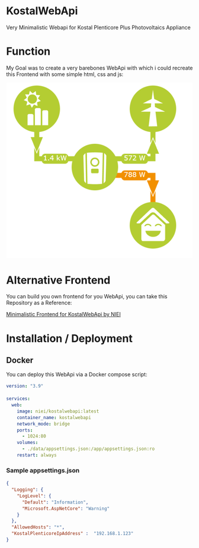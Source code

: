# KostalWebApi
Very Minimalistic Webapi for Kostal Plenticore Plus Photovoltaics Appliance

# Function

My Goal was to create a very barebones WebApi with which i could recreate this Frontend with some simple html, css and js:

![Ugly Frontend](img/ugly_frontend.png)

# Alternative Frontend

You can build you own frontend for you WebApi, you can take this Repository as a Reference:

[Minimalistic Frontend for KostalWebApi by NIEI](https://github.com/NicoNewsHD/KostalWebApiFrontend)

# Installation / Deployment

## Docker
You can deploy this WebApi via a Docker compose script:
```yaml
version: "3.9"

services:
  web:
    image: niei/kostalwebapi:latest
    container_name: kostalwebapi
    network_mode: bridge
    ports:
      - 1024:80
    volumes:
      - ./data/appsettings.json:/app/appsettings.json:ro
    restart: always
```
### Sample appsettings.json
```json
{
  "Logging": {
    "LogLevel": {
      "Default": "Information",
      "Microsoft.AspNetCore": "Warning"
    }
  },
  "AllowedHosts": "*",
  "KostalPlenticoreIpAddress" :  "192.168.1.123"
}
```
